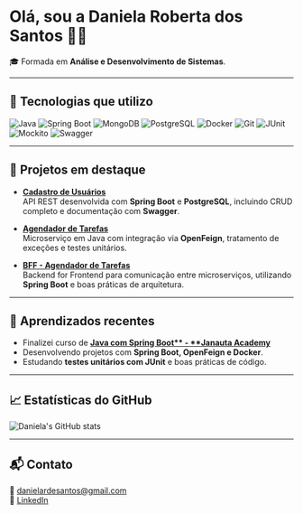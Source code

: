 # Olá, sou a Daniela Roberta dos Santos 👩‍💻

🎓 Formada em **Análise e Desenvolvimento de Sistemas**.

---

## 🔧 Tecnologias que utilizo
![Java](https://img.shields.io/badge/Java-ED8B00?style=flat&logo=java&logoColor=white)
![Spring Boot](https://img.shields.io/badge/Spring%20Boot-6DB33F?style=flat&logo=spring&logoColor=white)
![MongoDB](https://img.shields.io/badge/MongoDB-47A248?style=flat&logo=mongodb&logoColor=white)
![PostgreSQL](https://img.shields.io/badge/PostgreSQL-336791?style=flat&logo=postgresql&logoColor=white)
![Docker](https://img.shields.io/badge/Docker-2496ED?style=flat&logo=docker&logoColor=white)
![Git](https://img.shields.io/badge/Git-F05032?style=flat&logo=git&logoColor=white)
![JUnit](https://img.shields.io/badge/JUnit-25A162?style=flat&logo=junit5&logoColor=white)
![Mockito](https://img.shields.io/badge/Mockito-ff69b4?logo=mockito&logoColor=white)
![Swagger](https://img.shields.io/badge/Swagger-85EA2D?style=flat&logo=swagger&logoColor=black)

---

## 📂 Projetos em destaque

- **[Cadastro de Usuários](https://github.com/Danniesantos/usuario)**  
  API REST desenvolvida com **Spring Boot** e **PostgreSQL**, incluindo CRUD completo e documentação com **Swagger**.

- **[Agendador de Tarefas](https://github.com/Danniesantos/agendador-tarefas)**  
  Microserviço em Java com integração via **OpenFeign**, tratamento de exceções e testes unitários.

- **[BFF - Agendador de Tarefas](https://github.com/Danniesantos/bff-agendador-tarefas)**  
  Backend for Frontend para comunicação entre microserviços, utilizando **Spring Boot** e boas práticas de arquitetura.

---

## 🚀 Aprendizados recentes
- Finalizei curso de **[Java com Spring Boot** - **Janauta Academy](https://hotmart.com/pt-br/club/clube-da-javanauta/product/4288798/certificate/98a30d95-a0d8-495d-9a0f-0cca34c605eb--1592553028/validate.)** 
- Desenvolvendo projetos com **Spring Boot, OpenFeign e Docker**.  
- Estudando **testes unitários com JUnit** e boas práticas de código.

---

## 📈 Estatísticas do GitHub
![Daniela's GitHub stats](https://github-readme-stats.vercel.app/api?username=Danniesantos&show_icons=true&theme=dark)

---

## 📬 Contato
📧 danielardesantos@gmail.com  
🔗 [LinkedIn](https://www.linkedin.com/in/daniela-santos-49b434222/)
